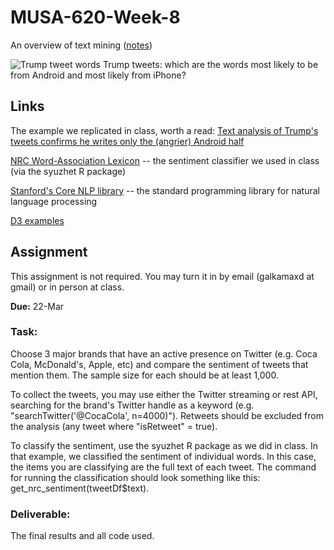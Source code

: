 # MUSA-620-Week-8

An overview of text mining ([notes](https://github.com/MUSA-620-Fall-2017/MUSA-620-Week-8/blob/master/week-8-text-mining.pptx))

![Trump tweet words](http://metrocosm.com/trump-tweet-words.png "Trump tweet words")
Trump tweets: which are the words most likely to be from Android and most likely from iPhone?

## Links

The example we replicated in class, worth a read: [Text analysis of Trump's tweets confirms he writes only the (angrier) Android half](http://varianceexplained.org/r/trump-tweets/)

[NRC Word-Association Lexicon](http://saifmohammad.com/WebPages/NRC-Emotion-Lexicon.htm) -- the sentiment classifier we used in class (via the syuzhet R package)

[Stanford's Core NLP library](http://stanfordnlp.github.io/CoreNLP/) -- the standard programming library for natural language processing

[D3 examples](https://github.com/MUSA-620-Fall-2017/d3)

## Assignment

This assignment is not required. You may turn it in by email (galkamaxd at gmail) or in person at class.

**Due:** 22-Mar


### Task:

Choose 3 major brands that have an active presence on Twitter (e.g. Coca Cola, McDonald's, Apple, etc) and compare the sentiment of tweets that mention them. The sample size for each should be at least 1,000.

To collect the tweets, you may use either the Twitter streaming or rest API, searching for the brand's Twitter handle as a keyword (e.g. "searchTwitter('@CocaCola', n=4000)"). Retweets should be excluded from the analysis (any tweet where "isRetweet" = true).

To classify the sentiment, use the syuzhet R package as we did in class. In that example, we classified the sentiment of individual words. In this case, the items you are classifying are the full text of each tweet. The command for running the classification should look something like this: get_nrc_sentiment(tweetDf$text).

### Deliverable:

The final results and all code used.

